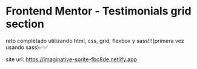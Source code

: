 # Frontend Mentor - Testimonials grid section

reto completado utilizando html, css, grid, flexbox y sass!!!(primera vez usando sass)✅✅

site url:
https://imaginative-sprite-fbc8de.netlify.app
